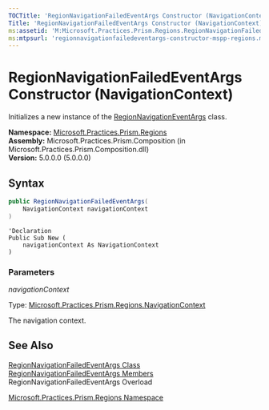 ```yaml
---
TOCTitle: 'RegionNavigationFailedEventArgs Constructor (NavigationContext)'
Title: 'RegionNavigationFailedEventArgs Constructor (NavigationContext) (Microsoft.Practices.Prism.Regions)'
ms:assetid: 'M:Microsoft.Practices.Prism.Regions.RegionNavigationFailedEventArgs.\#ctor(Microsoft.Practices.Prism.Regions.NavigationContext)'
ms:mtpsurl: 'regionnavigationfailedeventargs-constructor-mspp-regions.md'
---
```



# RegionNavigationFailedEventArgs Constructor (NavigationContext)

Initializes a new instance of the [RegionNavigationEventArgs](/patterns-practices/reference/regionnavigationeventargs-class-mspp-regions) class.

**Namespace:** [Microsoft.Practices.Prism.Regions](/patterns-practices/reference/mspp-regions-namespace)  
**Assembly:** Microsoft.Practices.Prism.Composition (in Microsoft.Practices.Prism.Composition.dll)  
**Version:** 5.0.0.0 (5.0.0.0)

## Syntax

```C#
public RegionNavigationFailedEventArgs(
	NavigationContext navigationContext
)
```

```VB
'Declaration
Public Sub New ( 
	navigationContext As NavigationContext
)
```

### Parameters

*navigationContext*

Type: [Microsoft.Practices.Prism.Regions.NavigationContext](/patterns-practices/reference/navigationcontext-class-mspp-regions)
                          
The navigation context.

## See Also

[RegionNavigationFailedEventArgs Class](/patterns-practices/reference/regionnavigationfailedeventargs-class-mspp-regions)  
[RegionNavigationFailedEventArgs Members](/patterns-practices/reference/regionnavigationfailedeventargs-members-mspp-regions)  
RegionNavigationFailedEventArgs Overload

[Microsoft.Practices.Prism.Regions Namespace](/patterns-practices/reference/mspp-regions-namespace)  
